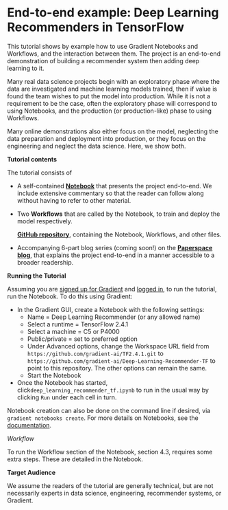 # End-to-end example: Deep Learning Recommenders in TensorFlow

This tutorial shows by example how to use Gradient Notebooks and Workflows, and the interaction between them. The project is an end-to-end demonstration of building a recommender system then adding deep learning to it.

Many real data science projects begin with an exploratory phase where the data are investigated and machine learning models trained, then if value is found the team wishes to put the model into production. While it is not a requirement to be the case, often the exploratory phase will correspond to using Notebooks, and the production \(or production-like\) phase to using Workflows.

Many online demonstrations also either focus on the model, neglecting the data preparation and deployment into production, or they focus on the engineering and neglect the data science. Here, we show both.

**Tutorial contents**

The tutorial consists of

* A self-contained [**Notebook**](https://github.com/gradient-ai/Deep-Learning-Recommender-TF/blob/main/deep_learning_recommender_tf.ipynb) that presents the project end-to-end. We include extensive commentary so that the reader can follow along without having to refer to other material.
* Two **Workflows** that are called by the Notebook, to train and deploy the model respectively.

  [**GitHub repository**](https://github.com/gradient-ai/Deep-Learning-Recommender-TF), containing the Notebook, Workflows, and other files.

* Accompanying 6-part blog series \(coming soon!\) on the [**Paperspace blog**](https://blog.paperspace.com), that explains the project end-to-end in a manner accessible to a broader readership.

**Running the Tutorial**

Assuming you are [signed up for Gradient](https://console.paperspace.com/signup?gradient=true) and [logged in](https://docs.paperspace.com/gradient/get-started/quick-start#logging-in-for-the-first-time), to run the tutorial, run the Notebook. To do this using Gradient:

* In the Gradient GUI, create a Notebook with the following settings:
  * Name = Deep Learning Recommender \(or any allowed name\)
  * Select a runtime = TensorFlow 2.4.1
  * Select a machine = C5 or P4000
  * Public/private = set to preferred option
  * Under Advanced options, change the Workspace URL field from `https://github.com/gradient-ai/TF2.4.1.git` to `https://github.com/gradient-ai/Deep-Learning-Recommender-TF` to point to this repository. The other options can remain the same.
  * Start the Notebook
* Once the Notebook has started, click`deep_learning_recommender_tf.ipynb` to run in the usual way by clicking `Run` under each cell in turn.

Notebook creation can also be done on the command line if desired, via `gradient notebooks create`. For more details on Notebooks, see the [documentation](https://docs.paperspace.com/gradient/explore-train-deploy/notebooks).

_Workflow_

To run the Workflow section of the Notebook, section 4.3, requires some extra steps. These are detailed in the Notebook.

**Target Audience**

We assume the readers of the tutorial are generally technical, but are not necessarily experts in data science, engineering, recommender systems, or Gradient.


